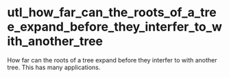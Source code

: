 # utl_how_far_can_the_roots_of_a_tree_expand_before_they_interfer_to_with_another_tree
How far can the roots of a tree expand before they interfer to with another tree. This has many applications. 
